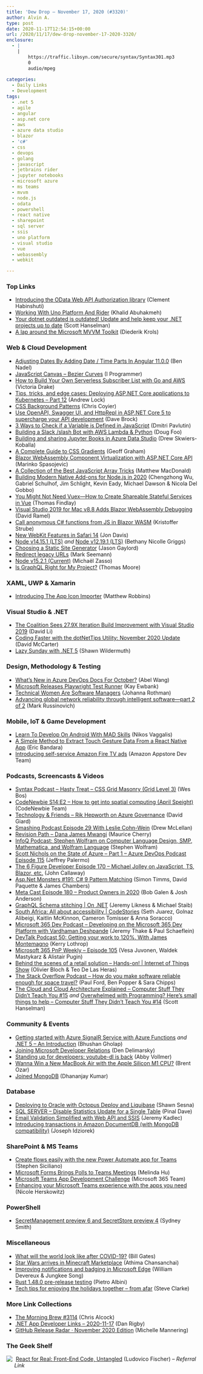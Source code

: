 ```yaml
---
title: 'Dew Drop – November 17, 2020 (#3320)'
author: Alvin A.
type: post
date: 2020-11-17T12:54:15+00:00
url: /2020/11/17/dew-drop-november-17-2020-3320/
enclosure:
  - |
    |
        https://traffic.libsyn.com/secure/syntax/Syntax301.mp3
        0
        audio/mpeg
        
categories:
  - Daily Links
  - Development
tags:
  - .net 5
  - agile
  - angular
  - asp.net core
  - aws
  - azure data studio
  - blazor
  - 'c#'
  - css
  - devops
  - golang
  - javascript
  - jetbrains rider
  - jupyter notebooks
  - microsoft azure
  - ms teams
  - mvvm
  - node.js
  - odata
  - powershell
  - react native
  - sharepoint
  - sql server
  - ssis
  - uno platform
  - visual studio
  - vue
  - webassembly
  - webkit

---
```

### <a name="top"></a>Top Links

  * <a href="https://devblogs.microsoft.com/odata/introducing-the-odata-web-api-authorization-library/?WT.mc_id=DOP-MVP-4025064" target="_blank" rel="noopener noreferrer">Introducing the OData Web API Authorization library</a> (Clement Habinshuti)
  * <a href="https://blog.jetbrains.com/dotnet/2020/11/16/working-with-uno-platform-and-rider/" target="_blank" rel="noopener noreferrer">Working With Uno Platform And Rider</a> (Khalid Abuhakmeh)
  * <a href="http://feeds.hanselman.com/~/638890862/0/scotthanselman~Your-dotnet-outdated-is-outdated-Update-and-help-keep-your-NET-projects-up-to-date" target="_blank" rel="noopener noreferrer">Your dotnet outdated is outdated! Update and help keep your .NET projects up to date</a> (Scott Hanselman)
  * <a href="https://xamlbrewer.wordpress.com/2020/11/16/a-lap-around-the-microsoft-mvvm-toolkit/" target="_blank" rel="noopener noreferrer">A lap around the Microsoft MVVM Toolkit</a> (Diederik Krols)



### <a name="web"></a>Web & Cloud Development

  * <a href="https://www.bennadel.com/blog/3925-adjusting-dates-by-adding-date-time-parts-in-angular-11-0-0.htm" target="_blank" rel="noopener noreferrer">Adjusting Dates By Adding Date / Time Parts In Angular 11.0.0</a> (Ben Nadel)
  * <a href="http://www.i-programmer.info/programming/javascript/14147-javascript-canvas-bezier-curves.html" target="_blank" rel="noopener noreferrer">JavaScript Canvas &#8211; Bezier Curves</a> (I Programmer)
  * <a href="https://www.freecodecamp.org/news/build-your-own-serverless-subscriber-list-with-go-and-aws/" target="_blank" rel="noopener noreferrer">How to Build Your Own Serverless Subscriber List with Go and AWS</a> (Victoria Drake)
  * <a href="https://andrewlock.net/deploying-asp-net-core-applications-to-kubernetes-part-12-tips-tricks-and-edge-cases/" target="_blank" rel="noopener noreferrer">Tips, tricks, and edge cases: Deploying ASP.NET Core applications to Kubernetes &#8211; Part 12</a> (Andrew Lock)
  * <a href="https://www.magicpattern.design/tools/css-backgrounds/" target="_blank" rel="noopener noreferrer">CSS Background Patterns</a> (Chris Coyier)
  * <a href="https://daveabrock.com/2020/11/16/httprepl-openapi-swagger-netcoreapis" target="_blank" rel="noopener noreferrer">Use OpenAPI, Swagger UI, and HttpRepl in ASP.NET Core 5 to supercharge your API development</a> (Dave Brock)
  * <a href="https://dmitripavlutin.com/javascript-defined-variable-checking/" target="_blank" rel="noopener noreferrer">3 Ways to Check if a Variable is Defined in JavaScript</a> (Dmitri Pavlutin)
  * <a href="https://codeburst.io/building-a-slack-slash-bot-with-aws-lambda-python-d0d4a400de37?source=rss----61061eb0c96b---4" target="_blank" rel="noopener noreferrer">Building a Slack /slash Bot with AWS Lambda & Python</a> (Doug Foo)
  * <a href="https://cloudblogs.microsoft.com/sqlserver/2020/11/16/building-and-sharing-jupyter-books-in-azure-data-studio/?WT.mc_id=DOP-MVP-4025064" target="_blank" rel="noopener noreferrer">Building and sharing Jupyter Books in Azure Data Studio</a> (Drew Skwiers-Koballa)
  * <a href="https://css-tricks.com/a-complete-guide-to-css-gradients/" target="_blank" rel="noopener noreferrer">A Complete Guide to CSS Gradients</a> (Geoff Graham)
  * <a href="https://code-maze.com/blazor-webassembly-component-virtualization-with-web-api/" target="_blank" rel="noopener noreferrer">Blazor WebAssembly Component Virtualization with ASP.NET Core API</a> (Marinko Spasojevic)
  * <a href="https://medium.com/young-coder/a-collection-of-the-best-javascript-array-tricks-15a5d88ae66e?source=rss----d3d5cbdde463---4" target="_blank" rel="noopener noreferrer">A Collection of the Best JavaScript Array Tricks</a> (Matthew MacDonald)
  * <a href="https://medium.com/@nodejs/building-modern-native-add-ons-for-node-js-in-2020-cd3992c68e0?source=rss-96cd9a1fb56------2" target="_blank" rel="noopener noreferrer">Building Modern Native Add-ons for Node.js in 2020</a> (Chengzhong Wu, Gabriel Schulhof, Jim Schlight, Kevin Eady, Michael Dawson & Nicola Del Gobbo)
  * <a href="https://www.telerik.com/blogs/you-might-not-need-vuex-shareable-stateful-services-in-vue" target="_blank" rel="noopener noreferrer">You Might Not Need Vuex—How to Create Shareable Stateful Services in Vue</a> (Thomas Findlay)
  * <a href="https://visualstudiomagazine.com/articles/2020/11/16/vs-mac-update.aspx" target="_blank" rel="noopener noreferrer">Visual Studio 2019 for Mac v8.8 Adds Blazor WebAssembly Debugging</a> (David Ramel)
  * <a href="https://blog.elmah.io/call-anonymous-c-functions-from-js-in-blazor-wasm/" target="_blank" rel="noopener noreferrer">Call anonymous C# functions from JS in Blazor WASM</a> (Kristoffer Strube)
  * <a href="https://webkit.org/blog/11340/new-webkit-features-in-safari-14/" target="_blank" rel="noopener noreferrer">New WebKit Features in Safari 14</a> (Jon Davis)
  * <a href="https://nodejs.org/en/blog/release/v14.15.1" target="_blank" rel="noopener noreferrer">Node v14.15.1 (LTS)</a> _and_ <a href="https://nodejs.org/en/blog/release/v12.19.1" target="_blank" rel="noopener noreferrer">Node v12.19.1 (LTS)</a> (Bethany Nicolle Griggs)
  * <a href="https://www.jasongaylord.com/blog/2020/11/17/choosing-static-site-generator" target="_blank" rel="noopener noreferrer">Choosing a Static Site Generator</a> (Jason Gaylord)
  * <a href="https://blog.ploeh.dk/2020/11/16/redirect-legacy-urls/" target="_blank" rel="noopener noreferrer">Redirect legacy URLs</a> (Mark Seemann)
  * <a href="https://nodejs.org/en/blog/release/v15.2.1" target="_blank" rel="noopener noreferrer">Node v15.2.1 (Current)</a> (Michaël Zasso)
  * <a href="https://www.bignerdranch.com/blog/is-graphql-right-for-my-project/" target="_blank" rel="noopener noreferrer">Is GraphQL Right for My Project?</a> (Thomas Moore)



### <a name="silverlight"></a>XAML, UWP & Xamarin

  * <a href="https://www.mfractor.com/blogs/news/introducing-the-app-icon-importer" target="_blank" rel="noopener noreferrer">Introducing The App Icon Importer</a> (Matthew Robbins)



### <a name="dotnet"></a>Visual Studio & .NET

  * <a href="https://devblogs.microsoft.com/cppblog/the-coalition-sees-27-9x-iteration-build-improvement-with-visual-studio-2019/?WT.mc_id=DOP-MVP-4025064" target="_blank" rel="noopener noreferrer">The Coalition Sees 27.9X Iteration Build Improvement with Visual Studio 2019</a> (David Li)
  * <a href="https://dotnettips.wordpress.com/2020/11/17/coding-faster-with-the-dotnettips-utility-november-2020-update/" target="_blank" rel="noopener noreferrer">Coding Faster with the dotNetTips Utility: November 2020 Update</a> (David McCarter)
  * <a href="http://wildermuth.com/2020/11/16/Lazy-Sunday-with-NET-5" target="_blank" rel="noopener noreferrer">Lazy Sunday with .NET 5</a> (Shawn Wildermuth)



### <a name="design"></a>Design, Methodology & Testing

  * <a href="https://devblogs.microsoft.com/devops/whats-new-in-azure-devops-docs-for-october/?WT.mc_id=DOP-MVP-4025064" target="_blank" rel="noopener noreferrer">What’s New in Azure DevOps Docs For October?</a> (Abel Wang)
  * <a href="http://www.i-programmer.info/news/90-tools/14149-microsoft-releases-playwright-test-runner.html" target="_blank" rel="noopener noreferrer">Microsoft Releases Playwright Test Runner</a> (Kay Ewbank)
  * <a href="http://feedproxy.google.com/~r/ManagingProductDevelopment/~3/MByZljA_lFM/" target="_blank" rel="noopener noreferrer">Technical Women Are Software Managers</a> (Johanna Rothman)
  * <a href="https://azure.microsoft.com/blog/advancing-global-network-reliability-through-intelligent-software-part-2-of-2/?WT.mc_id=DOP-MVP-4025064" target="_blank" rel="noopener noreferrer">Advancing global network reliability through intelligent software—part 2 of 2</a> (Mark Russinovich)



### <a name="mobile"></a>Mobile, IoT & Game Development

  * <a href="http://www.i-programmer.info/news/193-android/14141-learn-to-develop-on-android-with-mad-skills.html" target="_blank" rel="noopener noreferrer">Learn To Develop On Android With MAD Skills</a> (Nikos Vaggalis)
  * <a href="https://codeburst.io/a-simple-method-to-extract-touch-gesture-data-from-a-react-native-app-9d0cbade9a7f?source=rss----61061eb0c96b---4" target="_blank" rel="noopener noreferrer">A Simple Method to Extract Touch Gesture Data From a React Native App</a> (Eric Bandara)
  * <a href="https://developer.amazon.com/blogs/appstore/post/9671b317-3737-4094-9dfd-7ed7a2eaca4e/introducing-self-service-amazon-fire-tv-ads" target="_blank" rel="noopener noreferrer">Introducing self-service Amazon Fire TV ads</a> (Amazon Appstore Dev Team)



### <a name="podcasts"></a>Podcasts, Screencasts & Videos

  * <a href="https://traffic.libsyn.com/secure/syntax/Syntax301.mp3" target="_blank" rel="noopener noreferrer">Syntax Podcast &#8211; Hasty Treat &#8211; CSS Grid Masonry (Grid Level 3)</a> (Wes Bos)
  * <a href="https://www.codenewbie.org/podcast/how-to-get-into-spatial-computing" target="_blank" rel="noopener noreferrer">CodeNewbie S14:E2 &#8211; How to get into spatial computing (April Speight)</a> (CodeNewbie Team)
  * <a href="http://DavidGiard.com/2020/11/16/RikHepworthOnAzureGovernance.aspx" target="_blank" rel="noopener noreferrer">Technology & Friends &#8211; Rik Hepworth on Azure Governance</a> (David Giard)
  * <a href="https://smashingmagazine.com/2020/11/smashing-podcast-episode-29/" target="_blank" rel="noopener noreferrer">Smashing Podcast Episode 29 With Leslie Cohn-Wein</a> (Drew McLellan)
  * <a href="https://revisionpath.com/dana-james-mwangi" target="_blank" rel="noopener noreferrer">Revision Path &#8211; Dana James Mwangi</a> (Maurice Cherry)
  * <a href="https://www.infoq.com/podcasts/wolfram-language-mathematica/?utm_campaign=infoq_content&utm_source=infoq&utm_medium=feed&utm_term=global" target="_blank" rel="noopener noreferrer">InfoQ Podcast: Stephen Wolfram on Computer Language Design, SMP, Mathematica, and Wolfram Language</a> (Stephen Wolfram)
  * <a href="http://azuredevopspodcast.clear-measure.com/scott-nichols-on-the-state-of-azure-part-1-episode-115" target="_blank" rel="noopener noreferrer">Scott Nichols on the State of Azure &#8211; Part 1 &#8211; Azure DevOps Podcast Episode 115</a> (Jeffrey Palermo)
  * <a href="https://6figuredev.com/podcast/episode-170-michael-jolley-on-javascript-ts-blazor-etc/" target="_blank" rel="noopener noreferrer">The 6 Figure Developer Episode 170 – Michael Jolley on JavaScript, TS, Blazor, etc.</a> (John Callaway)
  * <a href="http://www.youtube.com/watch?v=41N2zqkRXjg" target="_blank" rel="noopener noreferrer">Asp.Net Monsters #191: C# 9 Pattern Matching</a> (Simon Timms, David Paquette & James Chambers)
  * <a href="https://www.meta-cast.com/episode/episode-180-product-owners-in-2020" target="_blank" rel="noopener noreferrer">Meta Cast Episode 180 &#8211; Product Owners in 2020</a> (Bob Galen & Josh Anderson)
  * <a href="https://channel9.msdn.com/Shows/On-NET/GraphQL-Schema-stitching?WT.mc_id=DOP-MVP-4025064" target="_blank" rel="noopener noreferrer">GraphQL Schema stitching | On .NET</a> (Jeremy Likness & Michael Staib)
  * <a href="https://channel9.msdn.com/Shows/CodeStories/South-Africa-All-about-accessibility?WT.mc_id=DOP-MVP-4025064" target="_blank" rel="noopener noreferrer">South Africa: All about accessibility | CodeStories</a> (Seth Juarez, Golnaz Alibeigi, Kaitlin McKinnon, Cameron Tomisser & Anna Soracco)
  * <a href="https://www.m365devpodcast.com/e/developing-on-the-microsoft-365-dev-platform-with-vardhaman-deshpande/" target="_blank" rel="noopener noreferrer">Microsoft 365 Dev Podcast &#8211; Developing on the Microsoft 365 Dev Platform with Vardhaman Deshpande</a> (Jeremy Thake & Paul Schaeflein)
  * <a href="https://kerry.lothrop.de/devtalk-50-james-montemagno/" target="_blank" rel="noopener noreferrer">DevTalk Podcast 50: Getting your work to 120%. With James Montemagno</a> (Kerry Lothrop)
  * <a href="https://developer.microsoft.com/en-us/sharepoint/blogs/microsoft-365-pnp-weekly-episode-105/?WT.mc_id=DOP-MVP-4025064" target="_blank" rel="noopener noreferrer">Microsoft 365 PnP Weekly – Episode 105</a> (Vesa Juvonen, Waldek Mastykarz & Alistair Pugin)
  * <a href="https://channel9.msdn.com/Shows/Internet-of-Things-Show/Behind-the-scenes-of-a-retail-solution-Hands-on?WT.mc_id=DOP-MVP-4025064" target="_blank" rel="noopener noreferrer">Behind the scenes of a retail solution &#8211; Hands-on! | Internet of Things Show</a> (Olivier Bloch & Teo De Las Heras)
  * <a href="https://the-stack-overflow-podcast.simplecast.com/episodes/how-do-you-make-software-reliable-enough-for-space-travel-EJauA_P7" target="_blank" rel="noopener noreferrer">The Stack Overflow Podcast &#8211; How do you make software reliable enough for space travel?</a> (Paul Ford, Ben Popper & Sara Chipps)
  * <a href="http://www.youtube.com/watch?v=mJ_-VoEB6zM" target="_blank" rel="noopener noreferrer">The Cloud and Cloud Architecture Explained &#8211; Computer Stuff They Didn&#8217;t Teach You #15</a> _and_ <a href="http://www.youtube.com/watch?v=5CmjW_8ief4" target="_blank" rel="noopener noreferrer">Overwhelmed with Programming? Here&#8217;s small things to help &#8211; Computer Stuff They Didn&#8217;t Teach You #14</a> (Scott Hanselman)



### <a name="events"></a>Community & Events

  * <a href="https://techcommunity.microsoft.com/t5/it-resources-training-blog/getting-started-with-azure-signalr-service-with-azure-functions/ba-p/1893716?WT.mc_id=DOP-MVP-4025064" target="_blank" rel="noopener noreferrer">Getting started with Azure SignalR Service with Azure Functions</a> _and_ <a href="https://techcommunity.microsoft.com/t5/it-resources-training-blog/net-5-an-introduction/ba-p/1893389?WT.mc_id=DOP-MVP-4025064" target="_blank" rel="noopener noreferrer">.NET 5 &#8211; An Introduction</a> (Bhushan Gholap)
  * <a href="https://den.dev/blog/joining-microsoft-developer-relations/" target="_blank" rel="noopener noreferrer">Joining Microsoft Developer Relations</a> (Den Delimarsky)
  * <a href="https://github.blog/2020-11-16-standing-up-for-developers-youtube-dl-is-back/" target="_blank" rel="noopener noreferrer">Standing up for developers: youtube-dl is back</a> (Abby Vollmer)
  * <a href="http://feedproxy.google.com/~r/BrentOzar-SqlServerDba/~3/eJQZZgns1cQ/" target="_blank" rel="noopener noreferrer">Wanna Win a New MacBook Air with the Apple Silicon M1 CPU?</a> (Brent Ozar)
  * <a href="https://debugmode.net/2020/11/16/joined-mongodb/" target="_blank" rel="noopener noreferrer">Joined MongoDB</a> (Dhananjay Kumar)



### <a name="sql"></a>Database

  * <a href="http://feedproxy.google.com/~r/OctopusDeploy/~3/FFMGWt8U_aI/octopus-oracle-liquibase" target="_blank" rel="noopener noreferrer">Deploying to Oracle with Octopus Deploy and Liquibase</a> (Shawn Sesna)
  * <a href="https://blog.sqlauthority.com/2020/11/17/sql-server-disable-statistics-update-for-a-single-table/?utm_source=rss&utm_medium=rss&utm_campaign=sql-server-disable-statistics-update-for-a-single-table" target="_blank" rel="noopener noreferrer">SQL SERVER – Disable Statistics Update for a Single Table</a> (Pinal Dave)
  * <a href="http://feedproxy.google.com/~r/MSSQLTips-LatestSqlServerTips/~3/yWKT9zs-VdI/" target="_blank" rel="noopener noreferrer">Email Validation Simplified with Web API and SSIS</a> (Jeremy Kadlec)
  * <a href="https://aws.amazon.com/blogs/database/introducing-transactions-in-amazon-documentdb-with-mongodb-compatibility/" target="_blank" rel="noopener noreferrer">Introducing transactions in Amazon DocumentDB (with MongoDB compatibility)</a> (Joseph Idziorek)



### <a name="sp"></a>SharePoint & MS Teams

  * <a href="https://flow.microsoft.com/en-us/blog/create-flows-easily-with-the-new-power-automate-app-for-teams/" target="_blank" rel="noopener noreferrer">Create flows easily with the new Power Automate app for Teams</a> (Stephen Siciliano)
  * <a href="https://techcommunity.microsoft.com/t5/microsoft-forms-blog/microsoft-forms-brings-polls-to-teams-meetings/ba-p/1886317?WT.mc_id=DOP-MVP-4025064" target="_blank" rel="noopener noreferrer">Microsoft Forms Brings Polls to Teams Meetings</a> (Melinda Hu)
  * <a href="https://developer.microsoft.com/en-us/microsoft-teams/blogs/microsoft-teams-app-development-challenge/?WT.mc_id=DOP-MVP-4025064" target="_blank" rel="noopener noreferrer">Microsoft Teams App Development Challenge</a> (Microsoft 365 Team)
  * <a href="https://www.microsoft.com/en-us/microsoft-365/blog/2020/11/16/enhancing-your-microsoft-teams-experience-with-the-apps-you-need/" target="_blank" rel="noopener noreferrer">Enhancing your Microsoft Teams experience with the apps you need</a> (Nicole Herskowitz)



### <a name="ps"></a>PowerShell

  * <a href="https://devblogs.microsoft.com/powershell/secretmanagement-preview-6-and-secretstore-preview-4/?WT.mc_id=DOP-MVP-4025064" target="_blank" rel="noopener noreferrer">SecretManagement preview 6 and SecretStore preview 4</a> (Sydney Smith)



### <a name="misc"></a>Miscellaneous

  * <a href="https://www.gatesnotes.com/Podcast/What-will-the-world-look-like-after-COVID-19" target="_blank" rel="noopener noreferrer">What will the world look like after COVID-19?</a> (Bill Gates)
  * <a href="https://blogs.windows.com/windowsexperience/2020/11/16/star-wars-arrives-in-minecraft-marketplace/?WT.mc_id=WD-MVP-4025064" target="_blank" rel="noopener noreferrer">Star Wars arrives in Minecraft Marketplace</a> (Athima Chansanchai)
  * <a href="https://blogs.windows.com/msedgedev/2020/11/16/improving-notifications-badging-microsoft-edge/?WT.mc_id=WD-MVP-4025064" target="_blank" rel="noopener noreferrer">Improving notifications and badging in Microsoft Edge</a> (William Devereux & Jungkee Song)
  * <a href="https://blog.rust-lang.org/inside-rust/2020/11/16/1.48.0-prerelease.html" target="_blank" rel="noopener noreferrer">Rust 1.48.0 pre-release testing</a> (Pietro Albini)
  * <a href="https://blogs.windows.com/windowsexperience/2020/11/16/tech-tips-for-enjoying-the-holidays-together-from-afar/?WT.mc_id=WD-MVP-4025064" target="_blank" rel="noopener noreferrer">Tech tips for enjoying the holidays together – from afar</a> (Steve Clarke)



### <a name="links"></a>More Link Collections

  * <a href="http://feedproxy.google.com/~r/ReflectivePerspective/~3/tApQs0Bxi4E/" target="_blank" rel="noopener noreferrer">The Morning Brew #3114</a> (Chris Alcock)
  * <a href="https://links.danrigby.com/2020/11/app-developer-links-2020-11-17/" target="_blank" rel="noopener noreferrer">.NET App Developer Links &#8211; 2020-11-17</a> (Dan Rigby)
  * <a href="https://github.blog/2020-11-16-release-radar-nov-2020/" target="_blank" rel="noopener noreferrer">GitHub Release Radar · November 2020 Edition</a> (Michelle Mannering)



### <a name="shelf"></a>The Geek Shelf

<p align="left">
  <a href="https://www.amazon.com/dp/1680502638/?tag=amavin-20" target="_blank" rel="noopener noreferrer"><img decoding="async" align="left" style="margin: 0px 5px 10px 0px; border: 0px currentcolor; border-image: none; float: left; display: inline; background-image: none;" src="https://m.media-amazon.com/images/I/51S+SE1D5EL._SS135_.jpg" border="0" /></a>&nbsp;<a href="https://www.amazon.com/dp/1680502638/?tag=amavin-20" target="_blank" rel="noopener noreferrer">React for Real: Front-End Code, Untangled</a> (Ludovico Fischer) <em>&#8211; Referral Link</em>
</p>